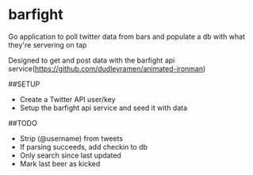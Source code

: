 barfight
========

Go application to poll twitter data from bars and populate a db with what they're servering on tap

Designed to get and post data with the barfight api service(https://github.com/dudleyramen/animated-ironman)


##SETUP
* Create a Twitter API user/key
* Setup the barfight api service and seed it with data



##TODO
* Strip (@username) from tweets
* If parsing succeeds, add checkin to db
* Only search since last updated
* Mark last beer as kicked
